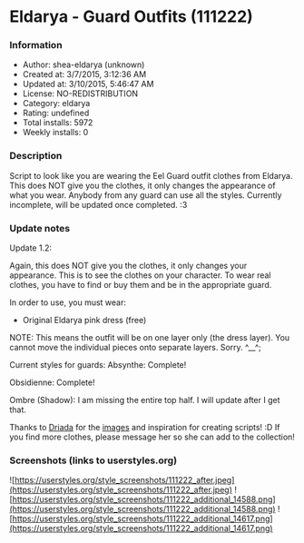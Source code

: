 # Eldarya - Guard Outfits (111222)

### Information
- Author: shea-eldarya (unknown)
- Created at: 3/7/2015, 3:12:36 AM
- Updated at: 3/10/2015, 5:46:47 AM
- License: NO-REDISTRIBUTION
- Category: eldarya
- Rating: undefined
- Total installs: 5972
- Weekly installs: 0


### Description
Script to look like you are wearing the Eel Guard outfit clothes from Eldarya. This does NOT give you the clothes, it only changes the appearance of what you wear. Anybody from any guard can use all the styles. Currently incomplete, will be updated once completed. :3

### Update notes
Update 1.2:

Again, this does NOT give you the clothes, it only changes your appearance. This is to see the clothes on your character. To wear real clothes, you have to find or buy them and be in the appropriate guard.

In order to use, you must wear:
- Original Eldarya pink dress (free)

NOTE: This means the outfit will be on one layer only (the dress layer). You cannot move the individual pieces onto separate layers. Sorry. ^__^;


Current styles for guards:
Absynthe: Complete!

Obsidienne: Complete!

Ombre (Shadow): I am missing the entire top half. I will update after I get that.


Thanks to <a href="http://driadatujest.tumblr.com/">Driada</a> for the <a href="http://markable.in/file/68fe232c-acb6-11e4-b543-00259026e590/">images</a> and inspiration for creating scripts! :D
If you find more clothes, please message her so she can add to the collection!

### Screenshots (links to userstyles.org)
![https://userstyles.org/style_screenshots/111222_after.jpeg](https://userstyles.org/style_screenshots/111222_after.jpeg)
![https://userstyles.org/style_screenshots/111222_additional_14588.png](https://userstyles.org/style_screenshots/111222_additional_14588.png)
![https://userstyles.org/style_screenshots/111222_additional_14617.png](https://userstyles.org/style_screenshots/111222_additional_14617.png)

